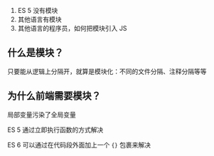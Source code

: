 1. ES 5 没有模块
2. 其他语言有模块
3. 其他语言的程序员，如何把模块引入 JS

什么是模块？
---
只要能从逻辑上分隔开，就算是模块化：不同的文件分隔、注释分隔等等

为什么前端需要模块？
---
局部变量污染了全局变量

ES 5 通过立即执行函数的方式解决

ES 6 可以通过在代码段外面加上一个 `{}` 包裹来解决


